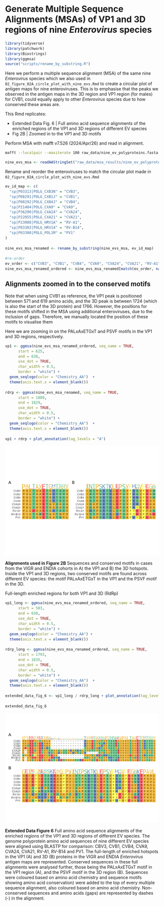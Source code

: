 
# Generate Multiple Sequence Alignments (MSAs) of VP1 and 3D regions of nine *Enterovirus* species

``` r
library(tidyverse)
library(patchwork)
library(Biostrings)
library(ggmsa)
source("scripts/rename_by_substring.R")
```

Here we perform a multiple sequence alignment (MSA) of the same nine
*Enterovirus* species which we also used in
`02_figure_02A_circle_plot_with_nine_evs.Rmd` to create a circular plot
of antigen maps for nine enteroviruses. This is to emphasise that the
peaks we observed in the antigen maps in the 3D region and VP1 region
(for males) for CVB1, could equally apply to other *Enterovirus* species
due to how conserved these areas are.

This Rmd replicates:

- Extended Data Fig. 6 \| Full amino acid sequence alignments of the
  enriched regions of the VP1 and 3D regions of different EV species
- Fig 2B \| Zoomed in to the VP1 and 3D motifs

Perform MSA with mafft v7.526 (2024/Apr/26) and read in alignment.

``` bash
mafft --localpair --maxiterate 100 raw_data/nine_ev_polyproteins.fasta > raw_data/msa_results/nine_ev_polyproteins_msa.fasta
```

``` r
nine_evs_msa <- readAAStringSet("raw_data/msa_results/nine_ev_polyproteins_msa.fasta")
```

Rename and reorder the enteroviruses to match the circular plot made in
`02_figure_02A_circle_plot_with_nine_evs.Rmd`

``` r
ev_id_map <- c(
  "sp|P03313|POLG_CXB3N" = "CVB3",
  "sp|P08291|POLG_CXB1J" = "CVB1",
  "sp|P08292|POLG_CXB4J" = "CVB4",
  "sp|P21404|POLG_CXA9" = "CVA9",
  "sp|P36290|POLG_CXA24" = "CVA24",
  "sp|P22055|POLG_CXA21" = "CVA21",
  "sp|P23008|POLG_HRV1A" = "RV-A1",
  "sp|P03303|POLG_HRV14" = "RV-B14",
  "sp|P03300|POLG_POL1M" = "PV1"
)

nine_evs_msa_renamed <- rename_by_substring(nine_evs_msa, ev_id_map)

#re-order 
ev_order <- c("CVB3", "CVB1", "CVB4", "CVA9", "CVA24", "CVA21", "RV-A1", "RV-B14", "PV1")
nine_evs_msa_renamed_ordered <- nine_evs_msa_renamed[match(ev_order, names(nine_evs_msa_renamed))]
```

## Alignments zoomed in to the conserved motifs

Note that when using CVB1 as reference, the VP1 peak is positioned
between 571 and 619 amino acids, and the 3D peak is between 1724 (which
is also the start of the 3D protein) and 1766. However, the positions
for these motifs shifted in the MSA using additional enteroviruses, due
to the inclusion of gaps. Therefore, we manually located the position of
these motifs to visualise them

Here we are zooming in on the PALxAxETGxT and PSVF motifs in the VP1 and
3D regions, respectively.

``` r
vp1 <- ggmsa(nine_evs_msa_renamed_ordered, seq_name = TRUE,
      start = 625,
      end = 638,
      use_dot = TRUE,
      char_width = 0.5,
      border = "white") +
  geom_seqlogo(color = "Chemistry_AA")  +
  theme(axis.text.x = element_blank())

rdrp <- ggmsa(nine_evs_msa_renamed, seq_name = TRUE,
      start = 1809,
      end = 1829,
      use_dot = TRUE,
      char_width = 0.5,
      border = "white") +
  geom_seqlogo(color = "Chemistry_AA")  +
  theme(axis.text.x = element_blank())

vp1 + rdrp + plot_annotation(tag_levels = "A")
```

![](09_multiple_sequence_alignment_of_nine_evs_files/figure-gfm/unnamed-chunk-4-1.png)<!-- -->

**Alignments used in Figure 2B** Sequences and conserved motifs in cases
from the VIGR and ENDIA cohorts in A) the VP1 and B) the 3D hotspots.
Inside the VP1 and 3D regions, two conserved motifs are found across
different EV species: the motif PALxAxETGxT in the VP1 and the PSVF
motif in the 3D.

Full-length enriched regions for both VP1 and 3D (RdRp)

``` r
vp1_long <- ggmsa(nine_evs_msa_renamed_ordered, seq_name = TRUE,
      start = 583,
      end = 638,
      use_dot = TRUE,
      char_width = 0.5,
      border = "white") +
  geom_seqlogo(color = "Chemistry_AA") +
  theme(axis.text.x = element_blank())

rdrp_long <- ggmsa(nine_evs_msa_renamed_ordered, seq_name = TRUE,
      start = 1793,
      end = 1835,
      use_dot = TRUE,
      char_width = 0.5,
      border = "white") +
  geom_seqlogo(color = "Chemistry_AA")  +
  theme(axis.text.x = element_blank())

extended_data_fig_6 <- vp1_long / rdrp_long + plot_annotation(tag_levels = "A")

extended_data_fig_6 
```

![](09_multiple_sequence_alignment_of_nine_evs_files/figure-gfm/unnamed-chunk-5-1.png)<!-- -->

**Extended Data Figure 6** Full amino acid sequence alignments of the
enriched regions of the VP1 and 3D regions of different EV species. The
genome polyprotein amino acid sequences of nine different EV species
were aligned using BLASTP for comparison: CBV3, CVB1, CVB4, CVA9, CVA24,
CVA21, RV-A1, RV-B14 and PV1. The full-length of enriched hotspots in
the VP1 (A) and 3D (B) proteins in the VIGR and ENDIA *Enterovirus*
antigen maps are represented. Conserved sequences in these full
alignments were analysed further, those being the PALxAxETGxT motif in
the VP1 region (A), and the PSVF motif in the 3D region (B). Sequences
were coloured based on amino acid chemistry and sequence motifs showing
amino acid conservation) were added to the top of every multiple
sequence alignment, also coloured based on amino acid chemistry.
Non-conserved sequences and amino acids (gaps) are represented by dashes
(-) in the alignment.
